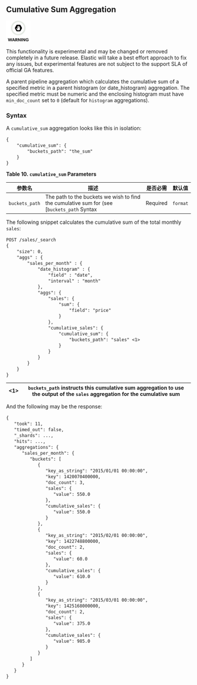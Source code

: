 ## Cumulative Sum Aggregation

![Warning](/images/icons/warning.png)

This functionality is experimental and may be changed or removed completely in a future release. Elastic will take a best effort approach to fix any issues, but experimental features are not subject to the support SLA of official GA features.

A parent pipeline aggregation which calculates the cumulative sum of a specified metric in a parent histogram (or date_histogram) aggregation. The specified metric must be numeric and the enclosing histogram must have `min_doc_count` set to `0` (default for `histogram` aggregations).

### Syntax

A `cumulative_sum` aggregation looks like this in isolation:
    
    
    {
        "cumulative_sum": {
            "buckets_path": "the_sum"
        }
    }

 **Table 10. `cumulative_sum` Parameters**

 参数名|描述|是否必需|默认值   
---|---|---|---    
`buckets_path`| The path to the buckets we wish to find the cumulative sum for (see [`buckets_path` Syntax| Required|  `format`| format to apply to the output value of this aggregation| Optional| `null`  
  
  


The following snippet calculates the cumulative sum of the total monthly `sales`:
    
    
    POST /sales/_search
    {
        "size": 0,
        "aggs" : {
            "sales_per_month" : {
                "date_histogram" : {
                    "field" : "date",
                    "interval" : "month"
                },
                "aggs": {
                    "sales": {
                        "sum": {
                            "field": "price"
                        }
                    },
                    "cumulative_sales": {
                        "cumulative_sum": {
                            "buckets_path": "sales" <1>
                        }
                    }
                }
            }
        }
    }

<1>| `buckets_path` instructs this cumulative sum aggregation to use the output of the `sales` aggregation for the cumulative sum     
---|---  
  
And the following may be the response:
    
    
    {
       "took": 11,
       "timed_out": false,
       "_shards": ...,
       "hits": ...,
       "aggregations": {
          "sales_per_month": {
             "buckets": [
                {
                   "key_as_string": "2015/01/01 00:00:00",
                   "key": 1420070400000,
                   "doc_count": 3,
                   "sales": {
                      "value": 550.0
                   },
                   "cumulative_sales": {
                      "value": 550.0
                   }
                },
                {
                   "key_as_string": "2015/02/01 00:00:00",
                   "key": 1422748800000,
                   "doc_count": 2,
                   "sales": {
                      "value": 60.0
                   },
                   "cumulative_sales": {
                      "value": 610.0
                   }
                },
                {
                   "key_as_string": "2015/03/01 00:00:00",
                   "key": 1425168000000,
                   "doc_count": 2,
                   "sales": {
                      "value": 375.0
                   },
                   "cumulative_sales": {
                      "value": 985.0
                   }
                }
             ]
          }
       }
    }
